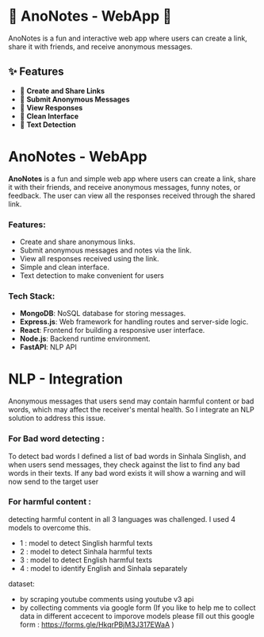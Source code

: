 # 🌟 AnoNotes - WebApp 🌟  
AnoNotes is a fun and interactive web app where users can create a link, share it with friends, and receive anonymous messages.  

## ✨ Features  
- 🔗 **Create and Share Links**  
- 📝 **Submit Anonymous Messages**  
- 📖 **View Responses**  
- 🎨 **Clean Interface**  
- 🤖 **Text Detection**

# AnoNotes - WebApp

**AnoNotes** is a fun and simple web app where users can create a link, share it with their friends, and receive anonymous messages, funny notes, or feedback. The user can view all the responses received through the shared link.

### Features:
- Create and share anonymous links.
- Submit anonymous messages and notes via the link.
- View all responses received using the link.
- Simple and clean interface.
- Text detection to make convenient for users

### Tech Stack:
- **MongoDB**: NoSQL database for storing messages.
- **Express.js**: Web framework for handling routes and server-side logic.
- **React**: Frontend for building a responsive user interface.
- **Node.js**: Backend runtime environment.
- **FastAPI**: NLP API
# NLP - Integration

Anonymous messages that users send may contain harmful content or bad words, which may affect the receiver's mental health. So I integrate an NLP solution to address this issue. 

### For Bad word detecting : 

To detect bad words I defined a list of bad words in Sinhala Singlish, and when users send messages, they check against the list to find any bad words in their texts. If any bad word exists it will show a warning and will now send to the target user

### For harmful content :

detecting harmful content in all 3 languages was challenged. I used 4 models to overcome this.
- 1 : model to detect Singlish harmful texts
- 2 : model to detect Sinhala harmful texts
- 3 : model to detect English harmful texts
- 4 : model to identify English and Sinhala separately

dataset:
- by scraping youtube comments using youtube v3 api
- by collecting comments via google form
(If you like to help me to collect data in different accecent to imporove models please fill out this google form : https://forms.gle/HkqrPBjM3J317EWaA )


